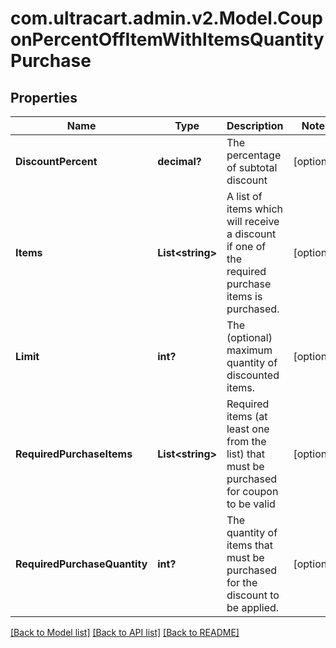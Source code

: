 # com.ultracart.admin.v2.Model.CouponPercentOffItemWithItemsQuantityPurchase
## Properties

Name | Type | Description | Notes
------------ | ------------- | ------------- | -------------
**DiscountPercent** | **decimal?** | The percentage of subtotal discount | [optional] 
**Items** | **List&lt;string&gt;** | A list of items which will receive a discount if one of the required purchase items is purchased. | [optional] 
**Limit** | **int?** | The (optional) maximum quantity of discounted items. | [optional] 
**RequiredPurchaseItems** | **List&lt;string&gt;** | Required items (at least one from the list) that must be purchased for coupon to be valid | [optional] 
**RequiredPurchaseQuantity** | **int?** | The quantity of items that must be purchased for the discount to be applied. | [optional] 


[[Back to Model list]](../README.md#documentation-for-models) [[Back to API list]](../README.md#documentation-for-api-endpoints) [[Back to README]](../README.md)


